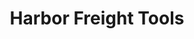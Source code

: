---
title: "Harbor Freight Tools"
url: /albuquerque/harbor-freight-tools-coors-boulevard-northwest/
shop: hardware
---